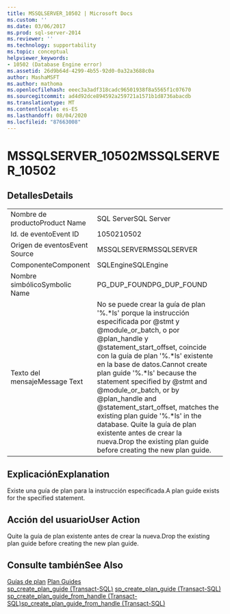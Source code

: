 ```yaml
---
title: MSSQLSERVER_10502 | Microsoft Docs
ms.custom: ''
ms.date: 03/06/2017
ms.prod: sql-server-2014
ms.reviewer: ''
ms.technology: supportability
ms.topic: conceptual
helpviewer_keywords:
- 10502 (Database Engine error)
ms.assetid: 26d9b64d-4299-4b55-92d0-0a32a3688c0a
author: MashaMSFT
ms.author: mathoma
ms.openlocfilehash: eeec3a3adf318cadc96501938f8a5565f1c07670
ms.sourcegitcommit: ad4d92dce894592a259721a1571b1d8736abacdb
ms.translationtype: MT
ms.contentlocale: es-ES
ms.lasthandoff: 08/04/2020
ms.locfileid: "87663008"
---
```

# <a name="mssqlserver_10502"></a><span data-ttu-id="ab1ce-102">MSSQLSERVER_10502</span><span class="sxs-lookup"><span data-stu-id="ab1ce-102">MSSQLSERVER_10502</span></span>
    
## <a name="details"></a><span data-ttu-id="ab1ce-103">Detalles</span><span class="sxs-lookup"><span data-stu-id="ab1ce-103">Details</span></span>  
  
|||  
|-|-|  
|<span data-ttu-id="ab1ce-104">Nombre de producto</span><span class="sxs-lookup"><span data-stu-id="ab1ce-104">Product Name</span></span>|<span data-ttu-id="ab1ce-105">SQL Server</span><span class="sxs-lookup"><span data-stu-id="ab1ce-105">SQL Server</span></span>|  
|<span data-ttu-id="ab1ce-106">Id. de evento</span><span class="sxs-lookup"><span data-stu-id="ab1ce-106">Event ID</span></span>|<span data-ttu-id="ab1ce-107">10502</span><span class="sxs-lookup"><span data-stu-id="ab1ce-107">10502</span></span>|  
|<span data-ttu-id="ab1ce-108">Origen de eventos</span><span class="sxs-lookup"><span data-stu-id="ab1ce-108">Event Source</span></span>|<span data-ttu-id="ab1ce-109">MSSQLSERVER</span><span class="sxs-lookup"><span data-stu-id="ab1ce-109">MSSQLSERVER</span></span>|  
|<span data-ttu-id="ab1ce-110">Componente</span><span class="sxs-lookup"><span data-stu-id="ab1ce-110">Component</span></span>|<span data-ttu-id="ab1ce-111">SQLEngine</span><span class="sxs-lookup"><span data-stu-id="ab1ce-111">SQLEngine</span></span>|  
|<span data-ttu-id="ab1ce-112">Nombre simbólico</span><span class="sxs-lookup"><span data-stu-id="ab1ce-112">Symbolic Name</span></span>|<span data-ttu-id="ab1ce-113">PG_DUP_FOUND</span><span class="sxs-lookup"><span data-stu-id="ab1ce-113">PG_DUP_FOUND</span></span>|  
|<span data-ttu-id="ab1ce-114">Texto del mensaje</span><span class="sxs-lookup"><span data-stu-id="ab1ce-114">Message Text</span></span>|<span data-ttu-id="ab1ce-115">No se puede crear la guía de plan '%.\*ls' porque la instrucción especificada por @stmt y @module_or_batch, o por @plan_handle y @statement_start_offset, coincide con la guía de plan '%.\*ls' existente en la base de datos.</span><span class="sxs-lookup"><span data-stu-id="ab1ce-115">Cannot create plan guide '%.\*ls' because the statement specified by @stmt and @module_or_batch, or by @plan_handle and @statement_start_offset, matches the existing plan guide '%.\*ls' in the database.</span></span> <span data-ttu-id="ab1ce-116">Quite la guía de plan existente antes de crear la nueva.</span><span class="sxs-lookup"><span data-stu-id="ab1ce-116">Drop the existing plan guide before creating the new plan guide.</span></span>|  
  
## <a name="explanation"></a><span data-ttu-id="ab1ce-117">Explicación</span><span class="sxs-lookup"><span data-stu-id="ab1ce-117">Explanation</span></span>  
 <span data-ttu-id="ab1ce-118">Existe una guía de plan para la instrucción especificada.</span><span class="sxs-lookup"><span data-stu-id="ab1ce-118">A plan guide exists for the specified statement.</span></span>  
  
## <a name="user-action"></a><span data-ttu-id="ab1ce-119">Acción del usuario</span><span class="sxs-lookup"><span data-stu-id="ab1ce-119">User Action</span></span>  
 <span data-ttu-id="ab1ce-120">Quite la guía de plan existente antes de crear la nueva.</span><span class="sxs-lookup"><span data-stu-id="ab1ce-120">Drop the existing plan guide before creating the new plan guide.</span></span>  
  
## <a name="see-also"></a><span data-ttu-id="ab1ce-121">Consulte también</span><span class="sxs-lookup"><span data-stu-id="ab1ce-121">See Also</span></span>  
 <span data-ttu-id="ab1ce-122">[Guías de plan](../performance/plan-guides.md) </span><span class="sxs-lookup"><span data-stu-id="ab1ce-122">[Plan Guides](../performance/plan-guides.md) </span></span>  
 <span data-ttu-id="ab1ce-123">[sp_create_plan_guide &#40;Transact-SQL&#41;](/sql/relational-databases/system-stored-procedures/sp-create-plan-guide-transact-sql) </span><span class="sxs-lookup"><span data-stu-id="ab1ce-123">[sp_create_plan_guide &#40;Transact-SQL&#41;](/sql/relational-databases/system-stored-procedures/sp-create-plan-guide-transact-sql) </span></span>  
 [<span data-ttu-id="ab1ce-124">sp_create_plan_guide_from_handle &#40;Transact-SQL&#41;</span><span class="sxs-lookup"><span data-stu-id="ab1ce-124">sp_create_plan_guide_from_handle &#40;Transact-SQL&#41;</span></span>](/sql/relational-databases/system-stored-procedures/sp-create-plan-guide-from-handle-transact-sql)  
  
  
